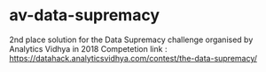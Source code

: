 # av-data-supremacy
2nd place solution for the Data Supremacy challenge organised by Analytics Vidhya in 2018
Competetion link : https://datahack.analyticsvidhya.com/contest/the-data-supremacy/
